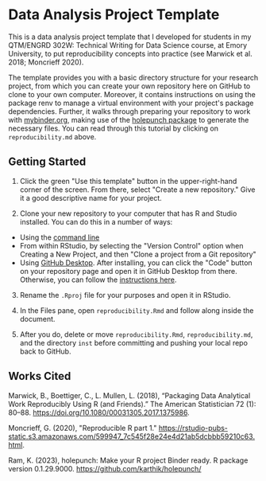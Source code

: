 
# Data Analysis Project Template

<!-- badges: start -->
<!-- badges: end -->

This is a data analysis project template that I developed for students in my QTM/ENGRD 302W: Technical Writing for Data Science course, at Emory University, to put reproducibility concepts into practice (see Marwick et al. 2018; Moncrieff 2020).

The template provides you with a basic directory structure for your research project, from which you can create your own repository here on GitHub to clone to your own computer. Moreover, it contains instructions on using the package renv to manage a virtual environment with your project's package dependencies. Further, it walks through preparing your repository to work with [mybinder.org](https://mybinder.org), making use of the [holepunch package](https://karthik.github.io/holepunch/articles/getting_started.html) to generate the necessary files. You can read through this tutorial by clicking on `reproducibility.md` above.

## Getting Started

1. Click the green "Use this template" button in the upper-right-hand corner of the screen. From there, select "Create a new repository." Give it a good descriptive name for your project.

2. Clone your new repository to your computer that has R and Studio installed. You can do this in a number of ways:

  - Using the [command line](https://docs.github.com/en/repositories/creating-and-managing-repositories/cloning-a-repository)
  - From within RStudio, by selecting the "Version Control" option when Creating a New Project, and then "Clone a project from a Git repository"
  - Using [GitHub Desktop](https://desktop.github.com). After installing, you can click the "Code" button on your repository page and open it in GitHub Desktop from there. Otherwise, you can follow the [instructions here](https://docs.github.com/en/desktop/contributing-and-collaborating-using-github-desktop/adding-and-cloning-repositories/cloning-and-forking-repositories-from-github-desktop). 
  
3. Rename the `.Rproj` file for your purposes and open it in RStudio.

4. In the Files pane, open `reproducibility.Rmd` and follow along inside the document.

5. After you do, delete or move `reproducibility.Rmd`, `reproducibility.md`, and the directory `inst` before committing and pushing your local repo back to GitHub.
  

## Works Cited

Marwick, B., Boettiger, C., L. Mullen, L. (2018), “Packaging Data Analytical Work Reproducibly Using R (and Friends).” The American Statistician 72 (1): 80–88. https://doi.org/10.1080/00031305.2017.1375986.

Moncrieff, G. (2020), "Reproducible R part 1." https://rstudio-pubs-static.s3.amazonaws.com/599947_7c545f28e24e4d21ab5dcbbb59210c63.html.

Ram, K. (2023), holepunch: Make your R project Binder ready. R package version 0.1.29.9000. https://github.com/karthik/holepunch/

